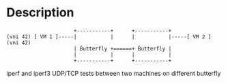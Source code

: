 # Description

```
                      +-----------+      +-----------+
(vni 42) [ VM 1 ]-----|           |      |           |-----[ VM 2 ] (vni 42)
                      | Butterfly +======+ Butterfly |
                      |           |      |           |
                      +-----------+      +-----------+
```

iperf and iperf3 UDP/TCP tests between two machines on different butterfly
